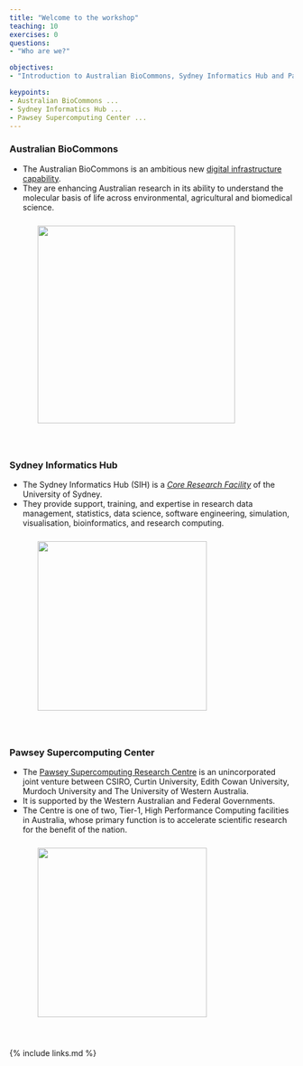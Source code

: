 ```yaml
---
title: "Welcome to the workshop"
teaching: 10
exercises: 0
questions:
- "Who are we?"

objectives:
- "Introduction to Australian BioCommons, Sydney Informatics Hub and Pawsey Supercomputing center"

keypoints:
- Australian BioCommons ...
- Sydney Informatics Hub ...
- Pawsey Supercomputing Center ...
---
```


### Australian BioCommons
- The Australian BioCommons is an ambitious new [digital infrastructure capability](https://www.biocommons.org.au/).
- They are enhancing Australian research in its ability to understand the molecular basis of life across environmental, agricultural and biomedical science.

<figure>
  <img src="{{ page.root }}/fig/Australian_Biocommons.png" style="margin:10px;height:350px"/>
  </figure><br>

### Sydney Informatics Hub
- The Sydney Informatics Hub (SIH) is a _[Core Research Facility](https://sydney.edu.au/research/facilities.html)_ of the University of Sydney.
- They provide support, training, and expertise in research data management, statistics, data science, software engineering, simulation, visualisation, bioinformatics, and research computing.

<figure>
  <img src="{{ page.root }}/fig/SIH.png" style="margin:10px;height:300px"/>
  </figure><br>


### Pawsey Supercomputing Center
- The [Pawsey Supercomputing Research Centre](https://pawsey.org.au/) is an unincorporated joint venture between CSIRO, Curtin University, Edith Cowan University, Murdoch University and The University of Western Australia.
- It is supported by the Western Australian and Federal Governments.
- The Centre is one of two, Tier-1, High Performance Computing facilities in Australia, whose primary function is to accelerate scientific research for the benefit of the nation.

<figure>
  <img src="{{ page.root }}/fig/Pawsey_supercomputing_center.png" style="margin:10px;height:300px"/>
  </figure><br>




{% include links.md %}
